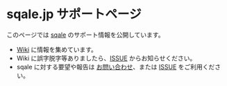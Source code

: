 # sqale.jp サポートページ

このページでは [sqale](http://sqale.jp) のサポート情報を公開しています。

 * [Wiki](https://github.com/paperboy-sqale/sqale-support/wiki) に情報を集めています。
 * Wiki に誤字脱字等ありましたら、[ISSUE](https://github.com/paperboy-sqale/sqale-support/issues) からお知らせください。
 * sqale に対する要望や報告は [お問い合わせ](https://sqale.jp/inquiry)、または [ISSUE](https://github.com/paperboy-sqale/sqale-support/issues) をご利用ください。
